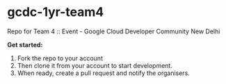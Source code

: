 # gcdc-1yr-team4
Repo for Team 4 :: Event - Google Cloud Developer Community New Delhi

**Get started:**
 1. Fork the repo to your account
 2.  Then clone it from your account to start development. 
 3. When ready, create a pull request and notify the organisers.
